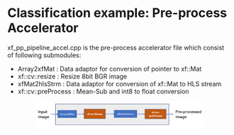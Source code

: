 # Classification example: Pre-process Accelerator

xf_pp_pipeline_accel.cpp is the pre-process accelerator file which consist of following submodules:

- Array2xfMat : Data adaptor for conversion of pointer to xf::Mat
- xf::cv::resize : Resize 8bit BGR image 
- xfMat2hlsStrm : Data adaptor for conversion of xf::Mat to HLS stream
- xf::cv::preProcess : Mean-Sub and int8 to float conversion

<div align="center">
  <img width="75%" height="75%" src="./block_diag_classification.PNG">
  </div>
